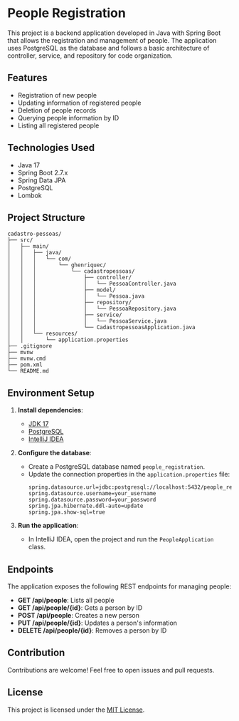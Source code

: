 # People Registration

This project is a backend application developed in Java with Spring Boot that allows the registration and management of people. The application uses PostgreSQL as the database and follows a basic architecture of controller, service, and repository for code organization.

## Features

- Registration of new people
- Updating information of registered people
- Deletion of people records
- Querying people information by ID
- Listing all registered people

## Technologies Used

- Java 17
- Spring Boot 2.7.x
- Spring Data JPA
- PostgreSQL
- Lombok

## Project Structure

```plaintext
cadastro-pessoas/
├── src/
│   ├── main/
│   │   ├── java/
│   │   │   └── com/
│   │   │       └── ghenriquec/
│   │   │           └── cadastropessoas/
│   │   │               ├── controller/
│   │   │               │   └── PessoaController.java
│   │   │               ├── model/
│   │   │               │   └── Pessoa.java
│   │   │               ├── repository/
│   │   │               │   └── PessoaRepository.java
│   │   │               ├── service/
│   │   │               │   └── PessoaService.java
│   │   │               └── CadastropessoasApplication.java
│   │   └── resources/
│   │       └── application.properties
├── .gitignore
├── mvnw
├── mvnw.cmd
├── pom.xml
└── README.md
```

## Environment Setup

1. **Install dependencies**:
   - [JDK 17](https://www.oracle.com/java/technologies/javase-jdk17-downloads.html)
   - [PostgreSQL](https://www.postgresql.org/download/)
   - [IntelliJ IDEA](https://www.jetbrains.com/idea/download/)

2. **Configure the database**:
   - Create a PostgreSQL database named `people_registration`.
   - Update the connection properties in the `application.properties` file:
     ```properties
     spring.datasource.url=jdbc:postgresql://localhost:5432/people_registration
     spring.datasource.username=your_username
     spring.datasource.password=your_password
     spring.jpa.hibernate.ddl-auto=update
     spring.jpa.show-sql=true
     ```

3. **Run the application**:
   - In IntelliJ IDEA, open the project and run the `PeopleApplication` class.

## Endpoints

The application exposes the following REST endpoints for managing people:

- **GET /api/people**: Lists all people
- **GET /api/people/{id}**: Gets a person by ID
- **POST /api/people**: Creates a new person
- **PUT /api/people/{id}**: Updates a person's information
- **DELETE /api/people/{id}**: Removes a person by ID

## Contribution

Contributions are welcome! Feel free to open issues and pull requests.

## License

This project is licensed under the [MIT License](LICENSE).
